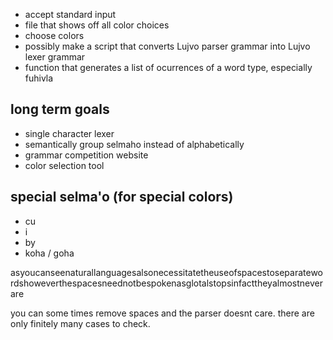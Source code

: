 - accept standard input
- file that shows off all color choices
- choose colors
- possibly make a script that converts Lujvo parser grammar into Lujvo lexer grammar
- function that generates a list of ocurrences of a word type, especially fuhivla

## long term goals
- single character lexer
- semantically group selmaho instead of alphabetically
- grammar competition website
- color selection tool


## special selma'o (for special colors)
- cu
- i
- by
- koha / goha

asyoucanseenaturallanguagesalsonecessitatetheuseofspacestoseparatewordshoweverthespacesneednotbespokenasglotalstopsinfacttheyalmostneverare

you can some times remove spaces and the parser doesnt care. there are only finitely many cases to check.
